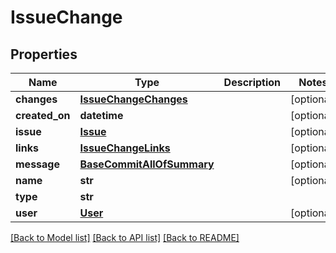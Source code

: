 # IssueChange

## Properties
Name | Type | Description | Notes
------------ | ------------- | ------------- | -------------
**changes** | [**IssueChangeChanges**](IssueChangeChanges.md) |  | [optional] 
**created_on** | **datetime** |  | [optional] 
**issue** | [**Issue**](Issue.md) |  | [optional] 
**links** | [**IssueChangeLinks**](IssueChangeLinks.md) |  | [optional] 
**message** | [**BaseCommitAllOfSummary**](BaseCommitAllOfSummary.md) |  | [optional] 
**name** | **str** |  | [optional] 
**type** | **str** |  | 
**user** | [**User**](User.md) |  | [optional] 

[[Back to Model list]](../README.md#documentation-for-models) [[Back to API list]](../README.md#documentation-for-api-endpoints) [[Back to README]](../README.md)


